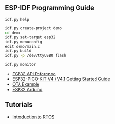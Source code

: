 
## ESP-IDF Programming Guide

```sh
idf.py help

idf.py create-project demo
cd demo
idf.py set-target esp32
idf.py menuconfig
edit demo/main.c
idf.py build
idf.py -p /dev/ttyUSB0 flash

idf.py monitor
```

 * [ESP32 API Reference](https://docs.espressif.com/projects/esp-idf/en/latest/esp32/api-reference/)
 * [ESP32-PICO-KIT V4 / V4.1 Getting Started Guide](https://docs.espressif.com/projects/esp-idf/en/latest/esp32/hw-reference/esp32/get-started-pico-kit.html)
 * [OTA Example](https://github.com/espressif/esp-idf/tree/v5.3.1/examples/system/ota)
 * [ESP32 Arduino](https://docs.espressif.com/projects/arduino-esp32/en/latest/)

## Tutorials

 * [Introduction to RTOS](https://www.youtube.com/playlist?list=PLEBQazB0HUyQ4hAPU1cJED6t3DU0h34bz)
